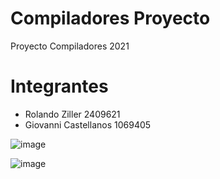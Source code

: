 # Compiladores Proyecto
Proyecto Compiladores 2021

# Integrantes

- Rolando Ziller 2409621
- Giovanni Castellanos 1069405



![image](https://user-images.githubusercontent.com/83993066/139776278-7f5d65cd-a898-49b4-a1fb-63dfb9024c24.png)




![image](https://user-images.githubusercontent.com/83993066/139776626-4f42c328-2872-4f81-bf37-9e07baac98f0.png)

